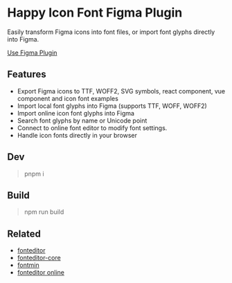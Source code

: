 Happy Icon Font Figma Plugin
====

Easily transform Figma icons into font files, or import font glyphs directly into Figma.

[Use Figma Plugin](https://www.figma.com/community/plugin/1525428179995933886)

## Features

- Export Figma icons to TTF, WOFF2, SVG symbols, react component, vue component and icon font examples
- Import local font glyphs into Figma (supports TTF, WOFF, WOFF2)
- Import online icon font glyphs into Figma
- Search font glyphs by name or Unicode point
- Connect to online font editor to modify font settings.
- Handle icon fonts directly in your browser

## Dev

> pnpm i

## Build

> npm run build

## Related

- [fonteditor](https://github.com/ecomfe/fonteditor)
- [fonteditor-core](https://github.com/kekee000/fonteditor-core)
- [fontmin](https://github.com/ecomfe/fontmin)
- [fonteditor online](https://kekee000.github.io/fonteditor/index.html)
